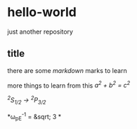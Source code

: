 # hello-world
just another repository

## title

there are some *markdown* marks to learn 

more things to learn from this *a<sup>2</sup> + b<sup>2</sup> = c<sup>2</sup>*

*<sup>2</sup>S<sub>1/2</sub> &rarr; <sup>2</sup>P<sub>3/2</sub>*

*&omega;<sub>pE</sub><sup>-1</sup> = &sqrt; 3 *
